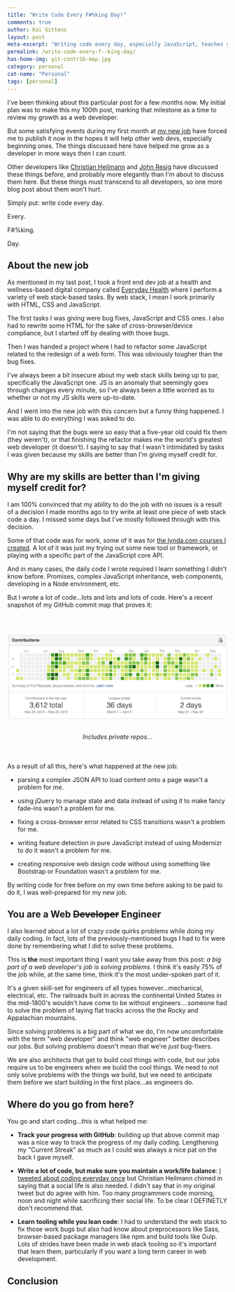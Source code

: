 ```yaml
---
title: "Write Code Every F#%king Day!"
comments: true
author: Kai Gittens
layout: post
meta-excerpt: "Writing code every day, especially JavaScript, teaches you to solve problems: the KEY skill-set needed to be a web developer."
permalink: /write-code-every-f--king-day/
has-home-img: git-contrib-map.jpg
category: personal
cat-name: "Personal"
tags: [personal]
---
```

I've been thinking about this particular post for a few months now. My initial plan was to make this my 100th post, marking that milestone as a time to review my growth as a web developer.

But some satisfying events during my first month at [my new job](/revlon/ "Read about kaidez leaving Revlon") have forced me to publish it now in the hopes it will help other web devs, especially beginning ones. The things discussed here have helped me grow as a developer in more ways then I can count.

Other developers like [Christian Heilmann](http://christianheilmann.com/2013/05/10/justcode/ "Read '#JUSTCODE' by Christian Heilmann") and [John Resig](http://ejohn.org/blog/write-code-every-day/ "Read 'Write Code Every Day' by John Resig") have discussed these things before, and probably more elegantly than I'm about to discuss them here. But these things must transcend to all developers, so one more blog post about them won't hurt.

Simply put: write code every day.

Every.

F#%king.

Day.

## About the new job
As mentioned in my last post, I took a front end dev job at a health and wellness-based digital company called [Everyday Health](http://www.everydayhealth.com/ "Visit Everyday Health") where I perform a variety of web stack-based tasks. By web stack, I mean I work primarily with HTML, CSS and JavaScript.

The first tasks I was giving were bug fixes, JavaScript and CSS ones. I also had to rewrite some HTML for the sake of cross-browser/device compliance, but I started off by dealing with those bugs. 

Then I was handed a project where I had to refactor some JavaScript related to the redesign of a web form. This was obviously tougher than the bug fixes.

I've always been a bit insecure about my web stack skills being up to par, specifically the JavaScript one. JS is an anomaly that seemingly goes through changes every minute, so I've always been a little worried as to whether or not my JS skills were up-to-date.

And I went into the new job with this concern but a funny thing happened. I was able to do everything I was asked to do.

I'm not saying that the bugs were so easy that a five-year old could fix them (they weren't), or that finishing the refactor makes me the world's greatest web developer (it doesn't). I saying to say that I wasn't intimidated by tasks I was given because my skills are better than I'm giving myself credit for.

## Why are my skills are better than I'm giving myself credit for?

I am 100% convinced that my ability to do the job with no issues is a result of a decision I made months ago to try write at least one piece of web stack code a day. I missed some days but I've mostly followed through with this decision.

Some of that code was for work, some of it was for [the lynda.com courses I created](/lynda-kaidez/ "Read about the lynda.com courses I created"). A lot of it was just my trying out some new tool or framework, or playing with a specific part of the JavaScript core API.

And in many cases, the daily code I wrote required I learn something I didn't know before. Promises, complex JavaScript inheritance, web components, developing in a Node environment, etc.

But I wrote a lot of code...lots and lots and lots of code. Here's a recent snapshot of my GitHub commit map that proves it:

<figure style="text-align: center; margin:50px 0;">
  <img src="/img/git-contrib-map.jpg" class="imgBorderMaxWidth" alt="kaidez GitHub Contribution Map" /> 
  <figcaption style="margin:20px auto 0;"><em>Includes private repos...</em></figcaption>
</figure>


As a result of all this, here's what happened at the new job:

* parsing a complex JSON API to load content onto a page wasn't a problem for me.

* using jQuery to manage state and data instead of using it to make fancy fade-ins wasn't a problem for me.

* fixing a cross-browser error related to CSS transitions wasn't a problem for me.

* writing feature detection in pure JavaScript instead of using Modernizr to do it wasn't a problem for me.

* creating responsive web design code without using something like Bootstrap or Foundation wasn't a problem for me.

By writing code for free before on my own time before asking to be paid to do it, I was well-prepared for my new job. 

## You are a Web ~~Developer~~ Engineer
I also learned about a lot of crazy code quirks problems while doing my daily coding. In fact, lots of the previously-mentioned bugs I had to fix were done by remembering what I did to solve these problems.

This is __the__ most important thing I want you take away from this post: _a big part of a web developer's job is solving problems._ I think it's easily 75% of the job while, at the same time, think it's the most under-spoken part of it.

It's a given skill-set for engineers of all types however...mechanical, electrical, etc. The railroads built in across the continental United States in the mid-1800's wouldn't have come to be without engineers....someone had to solve the problem of laying flat tracks across the the Rocky and Appalachian mountains. 

Since solving problems is a big part of what we do, I'm now uncomfortable with the term "web developer" and think "web engineer" better describes our jobs. But solving problems doesn't mean that we're _just_ bug-fixers.

We are also architects that get to build cool things with code, but our jobs require us to be engineers when we build the cool things.  We need to not only solve problems with the things we build, but we need to anticipate them before we start building in the first place...as engineers do.

## Where do you go from here?

You go and start coding...this is what helped me:

* __Track your progress with GitHub__: building up that above commit map was a nice way to track the progress of my daily coding.  Lengthening my "Current Streak" as much as I could was always a nice pat on the back I gave myself.

* __Write a lot of code, but make sure you maintain a work/life balance__: [I tweeted about coding everyday once](https://twitter.com/kaidez/status/596670528515104768) but Christian Heilmann chimed in saying that a social life is also needed. I didn't say that in my original tweet but do agree with him. Too many programmers code morning, noon and night while sacrificing their social life.  To be clear I DEFINETLY don't recommend that.

* __Learn tooling while you lean code__: I had to understand the web stack to fix those work bugs but also had know about preprocessors like Sass, browser-based package managers like npm and build tools like Gulp. Lots of strides have been made in web stack tooling so it's important that learn them, particularly if you want a long term career in web development.

## Conclusion
